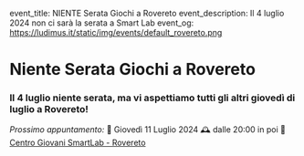 event_title: NIENTE Serata Giochi a Rovereto
event_description: Il 4 luglio 2024 non ci sarà la serata a Smart Lab
event_og: https://ludimus.it/static/img/events/default_rovereto.png

# Niente Serata Giochi a Rovereto

### Il 4 luglio niente serata, ma vi aspettiamo tutti gli altri giovedì di luglio a Rovereto!

_Prossimo appuntamento:_
📅 Giovedì 11 Luglio 2024
🕰 dalle 20:00 in poi
📍 [Centro Giovani SmartLab - Rovereto](http://bit.ly/SmartLabMaps)
